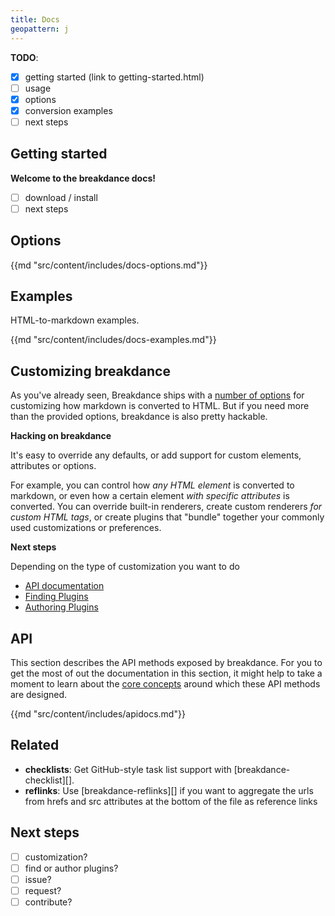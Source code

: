 ```yaml
---
title: Docs
geopattern: j
---
```


**TODO**:

- [x] getting started (link to getting-started.html)
- [ ] usage
- [x] options
- [x] conversion examples
- [ ] next steps

## Getting started

**Welcome to the breakdance docs!**

- [ ] download / install
- [ ] next steps

## Options
{{md "src/content/includes/docs-options.md"}}

## Examples

HTML-to-markdown examples.

{{md "src/content/includes/docs-examples.md"}}

## Customizing breakdance

As you've already seen, Breakdance ships with a [number of options](options.html) for customizing how markdown is converted to HTML. But if you need more than the provided options, breakdance is also pretty hackable.

**Hacking on breakdance**

It's easy to override any defaults, or add support for custom elements, attributes or options.

For example, you can control how _any HTML element_ is converted to markdown, or even how a certain element _with specific attributes_ is converted. You can override built-in renderers, create custom renderers _for custom HTML tags_, or create plugins that "bundle" together your commonly used customizations or preferences.


**Next steps**

Depending on the type of customization you want to do

- [API documentation](#api)
- [Finding Plugins](plugins.html#finding-plugins)
- [Authoring Plugins](plugins.html#authoring-plugins)

## API

This section describes the API methods exposed by breakdance. For you to get the most of out the documentation in this section, it might help to take a moment to learn about the [core concepts](contributing.html#core-concepts) around which these API methods are designed.


{{md "src/content/includes/apidocs.md"}}


## Related

- **checklists**: Get GitHub-style task list support with [breakdance-checklist][].
-  **reflinks**: Use [breakdance-reflinks][] if you want to aggregate the urls from hrefs and src attributes at the bottom of the file as reference links


## Next steps

- [ ] customization?
- [ ] find or author plugins?
- [ ] issue?
- [ ] request?
- [ ] contribute?

